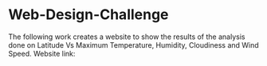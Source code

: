 # Web-Design-Challenge

The following work creates a website to show the results of the analysis done on Latitude Vs Maximum Temperature, Humidity, Cloudiness and Wind Speed.
Website link: 
